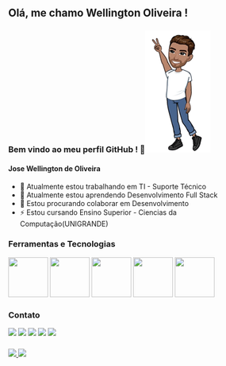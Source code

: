 ## Olá, me chamo Wellington Oliveira !
### Bem vindo ao meu perfil GitHub ! 👋![imgavatar](https://github.com/jwelloliver/jwelloliver/blob/main/avatar.png)

#### Jose Wellington de Oliveira
- 🔭 Atualmente estou trabalhando em TI - Suporte Técnico
- 🌱 Atualmente estou aprendendo Desenvolvimento Full Stack
- 👯 Estou procurando colaborar em Desenvolvimento
- ⚡ Estou cursando Ensino Superior - Ciencias da Computação(UNIGRANDE)

### Ferramentas e Tecnologias

<img src="https://cdn.jsdelivr.net/gh/devicons/devicon/icons/github/github-original-wordmark.svg" width="80" height="80"/>  <img src="https://cdn.jsdelivr.net/gh/devicons/devicon/icons/git/git-plain-wordmark.svg" width="80" height="80" />  <img src="https://cdn.jsdelivr.net/gh/devicons/devicon/icons/javascript/javascript-plain.svg" width="80" height="80" />  <img src="https://cdn.jsdelivr.net/gh/devicons/devicon/icons/nodejs/nodejs-plain-wordmark.svg" width="80" height="80"/>  <img src="https://cdn.jsdelivr.net/gh/devicons/devicon/icons/react/react-original-wordmark.svg" width="80" height="80"/>

### Contato

<div>
<a href="https://www.youtube.com/seu-canal-youtube-aqui" target="_blank"><img src="https://img.shields.io/badge/YouTube-FF0000?style=for-the-badge&logo=youtube&logoColor=white" target="_blank"></a>
<a href="https://instagram.com/jwoliveira_29" target="_blank"><img src="https://img.shields.io/badge/-Instagram-%23E4405F?style=for-the-badge&logo=instagram&logoColor=white" target="_blank"></a>
<a href="https://www.twitch.tv/seu-usuário-aqui" target="_blank"><img src="https://img.shields.io/badge/Twitch-9146FF?style=for-the-badge&logo=twitch&logoColor=white" target="_blank"></a>
<a href = "mailto:jwell.oliveira@gmail.com"><img src="https://img.shields.io/badge/Gmail-D14836?style=for-the-badge&logo=gmail&logoColor=white" target="_blank"></a>
<a href="https://www.linkedin.com/in/jwelloliver/" target="_blank"><img src="https://img.shields.io/badge/-LinkedIn-%230077B5?style=for-the-badge&logo=linkedin&logoColor=white" target="_blank"></a>   
</div>

### 


<div>
<a href="https://github.com/jwelloliver">
<img height="180em" src="https://github-readme-stats.vercel.app/api/top-langs/?username=jwelloliver&layout=compact&langs_count=7&theme=dracula"/>
<img height="180em" src="https://github-readme-stats.vercel.app/api?username=jwelloliver&show_icons=true&theme=dracula&include_all_commits=true&count_private=true"/>
</div>


